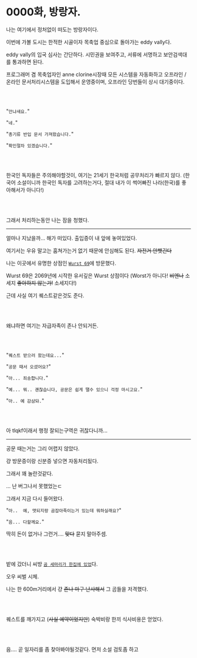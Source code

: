 # 0000화, 방랑자.

나는 여기에서 정처없이 떠도는 방랑자이다.

이번에 가볼 도시는 한적한 시골이자 목축업 중심으로 돌아가는 eddy vally다.

eddy vally의 입국 심사는 간단하다. 시민권을 보여주고, 서류에 서명하고 보안검색대를 통과하면 된다.

프로그래머 겸 목축업자인 anne clorine시장때 모든 시스템을 자동화하고 오프라인 / 온라인 문서처리시스템을 도입해서 운영중이며, 오프라인 당번들이 상시 대기중이다.
  
<br/><br/>
  
"`안냐새요.`"

"`네.`"

"`총기류 반입 문서 가져왔습니다.`"

"`확인절차 있겠습니다.`"
  
<br/><br/>
  
한국인 독자들은 주의해야할것이, 여기는 21세기 한국처럼 공무처리가 빠르지 않다. (한국어 소설이니까 한국인 독자를 고려하는거다, 절대 내가 이 썩어빠진 나라(한국)를 좋아해서가 아니다!)
  
<br/><br/>
  
그래서 처리하는동안 나는 잠을 청했다.

---

얼마나 지났을까... 해가 떠있다.
출입증이 내 앞에 놓여있었다.
  
  
  
여기서는 우유 말고는 훔쳐가는거 없기 때문에 안심해도 된다.
~~자전거 안뺏긴다~~
  
  
  
나는 이곳에서 유명한 상점인 [`Wurst 69`](404)에 방문했다.

Wurst 69은 2069년에 시작한 유서깊은 Wurst 상점이다 (Worst가 아니다! ~~비엔나~~ 소세지 ~~좋아하지 않는가!~~ 소세지다!)

근데 사실 여기 퀘스트같은것도 준다.

  
<br/><br/>
  

왜냐하면 여기는 자급자족이 존나 안되거든.
  
<br/><br/>
  

"`퀘스트 받으러 왔는데요...`"

"`공문 때서 오셨어요?`"

"`아... 죄송합니다.`"

"`예... 뭐.. 괜찮습니다, 공문은 쉽게 땔수 있으니 걱정 마시고요.`"

"`아.. 예 감삼돠.`"

  
<br/><br/>
  

아 tlqkf이래서 행정 잘되는구역은 귀찮다니까...

  
***

  

공문 때는거는 그리 어렵지 않았다.

걍 방문증이랑 신분증 넣으면 자동처리됬다.

그래서 꽤 놀란것같다.

  
  
  

... 난 버그나서 못했었는ㄷ

  
  
  

그래서 지금 다시 들어왔다.

  
  
  
"`아..  예, 맷되지랑 곰잡아죽이는거 있는데 뭐하실래요?`"
  
"`음... 다할께요.`"

딱히 돈이 없거나 그런거.... ~~맞다~~ 묻지 말아주셈.

  
<br/><br/>
  

밭에 갔더니 씨방 [`곰 세마리가 한집에 있었`](404)다.
  
  
  
오우 씨벌 시체.

  
  
  

나는 한 600m거리에서 걍 ~~존나 마구 난사해서~~ 그 곰들을 저격했다.

  
<br/><br/>
  

퀘스트를 깨가지고 (~~사실 예약이었지만~~) 숙박비랑 한끼 식사비용은 얻었다.

  
<br/><br/>
  

음....
곧 일자리를 좀 찾아봐야될것같다.
먼저 소설 검토좀 하고